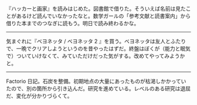 『ハッカーと画家』を読みはじめた。図書館で借りた。そういえば名前は見たことがあるけど読んでいなかったなと。数学ガールの「参考文献と読書案内」から借りた本までのつなぎに読もう。明日で読み終わるかな。

-----

気まぐれに『ベヨネッタ / ベヨネッタ 2 』を買う。ベヨネッタは友人とふたりで、一晩でクリアしようというのを昔やったはずだ。終盤はぼくが（能力と眠気で）ついていけなくて、みていただけだった気がする。改めてやってみようかと。

-----

Factorio 日記。石炭を整備。初期地点の大量にあったものが枯渇しかかっていたので、別の箇所から引き込んだ。研究を進めている。レベルのある研究は退屈だ、変化が分かりづらくて。
